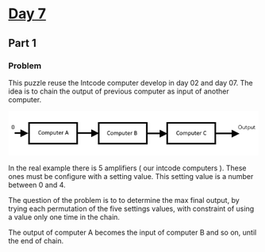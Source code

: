 # [Day 7](https://adventofcode.com/2019/day/7)

## Part 1

### Problem

This puzzle reuse the Intcode computer develop in day 02 and day 07. The idea is to chain the output of previous computer as 
input of another computer.

![](./chain.png)

In the real example there is 5 amplifiers ( our intcode computers ). These ones must be configure with a setting value.
This setting value is a number between 0 and 4. 

The question of the problem is to to determine the max final output, by trying each permutation of the five settings values,
with constraint of using a value only one time in the chain.

The output of computer A becomes  the input of computer B and so on, until the end of chain.
